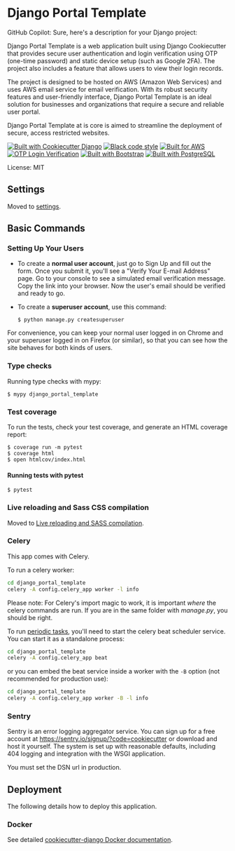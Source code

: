 # Django Portal Template

GitHub Copilot: Sure, here's a description for your Django project:

Django Portal Template is a web application built using Django Cookiecutter that provides secure user authentication and login verification using OTP (one-time password) and static device setup (such as Google 2FA). The project also includes a feature that allows users to view their login records.

The project is designed to be hosted on AWS (Amazon Web Services) and uses AWS email service for email verification. With its robust security features and user-friendly interface, Django Portal Template is an ideal solution for businesses and organizations that require a secure and reliable user portal.

Django Portal Template at is core is aimed to streamline the deployment of secure, access restricted websites.

[![Built with Cookiecutter Django](https://img.shields.io/badge/built%20with-Cookiecutter%20Django-ff69b4.svg?logo=cookiecutter)](https://github.com/cookiecutter/cookiecutter-django/)
[![Black code style](https://img.shields.io/badge/code%20style-black-000000.svg)](https://github.com/ambv/black)
[![Built for AWS](https://img.shields.io/badge/built%20for-AWS-orange?logo=amazon-aws)](https://aws.amazon.com/)
[![OTP Login Verification](https://img.shields.io/badge/OTP-login%20verification-green)](https://en.wikipedia.org/wiki/Time-based_One-time_Password_algorithm)
[![Built with Bootstrap](https://img.shields.io/badge/built%20with-Bootstrap-563d7c?logo=bootstrap)](https://getbootstrap.com/)
[![Built with PostgreSQL](https://img.shields.io/badge/built%20with-PostgreSQL-336791?logo=postgresql)](https://www.postgresql.org/)

License: MIT

## Settings

Moved to [settings](http://cookiecutter-django.readthedocs.io/en/latest/settings.html).

## Basic Commands

### Setting Up Your Users

- To create a **normal user account**, just go to Sign Up and fill out the form. Once you submit it, you'll see a "Verify Your E-mail Address" page. Go to your console to see a simulated email verification message. Copy the link into your browser. Now the user's email should be verified and ready to go.

- To create a **superuser account**, use this command:

      $ python manage.py createsuperuser

For convenience, you can keep your normal user logged in on Chrome and your superuser logged in on Firefox (or similar), so that you can see how the site behaves for both kinds of users.

### Type checks

Running type checks with mypy:

    $ mypy django_portal_template

### Test coverage

To run the tests, check your test coverage, and generate an HTML coverage report:

    $ coverage run -m pytest
    $ coverage html
    $ open htmlcov/index.html

#### Running tests with pytest

    $ pytest

### Live reloading and Sass CSS compilation

Moved to [Live reloading and SASS compilation](https://cookiecutter-django.readthedocs.io/en/latest/developing-locally.html#sass-compilation-live-reloading).

### Celery

This app comes with Celery.

To run a celery worker:

```bash
cd django_portal_template
celery -A config.celery_app worker -l info
```

Please note: For Celery's import magic to work, it is important _where_ the celery commands are run. If you are in the same folder with _manage.py_, you should be right.

To run [periodic tasks](https://docs.celeryq.dev/en/stable/userguide/periodic-tasks.html), you'll need to start the celery beat scheduler service. You can start it as a standalone process:

```bash
cd django_portal_template
celery -A config.celery_app beat
```

or you can embed the beat service inside a worker with the `-B` option (not recommended for production use):

```bash
cd django_portal_template
celery -A config.celery_app worker -B -l info
```

### Sentry

Sentry is an error logging aggregator service. You can sign up for a free account at <https://sentry.io/signup/?code=cookiecutter> or download and host it yourself.
The system is set up with reasonable defaults, including 404 logging and integration with the WSGI application.

You must set the DSN url in production.

## Deployment

The following details how to deploy this application.

### Docker

See detailed [cookiecutter-django Docker documentation](http://cookiecutter-django.readthedocs.io/en/latest/deployment-with-docker.html).
